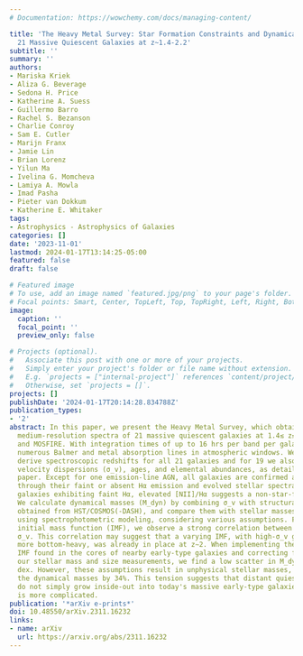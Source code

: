 ```yaml
---
# Documentation: https://wowchemy.com/docs/managing-content/

title: 'The Heavy Metal Survey: Star Formation Constraints and Dynamical Masses of
  21 Massive Quiescent Galaxies at z~1.4-2.2'
subtitle: ''
summary: ''
authors:
- Mariska Kriek
- Aliza G. Beverage
- Sedona H. Price
- Katherine A. Suess
- Guillermo Barro
- Rachel S. Bezanson
- Charlie Conroy
- Sam E. Cutler
- Marijn Franx
- Jamie Lin
- Brian Lorenz
- Yilun Ma
- Ivelina G. Momcheva
- Lamiya A. Mowla
- Imad Pasha
- Pieter van Dokkum
- Katherine E. Whitaker
tags:
- Astrophysics - Astrophysics of Galaxies
categories: []
date: '2023-11-01'
lastmod: 2024-01-17T13:14:25-05:00
featured: false
draft: false

# Featured image
# To use, add an image named `featured.jpg/png` to your page's folder.
# Focal points: Smart, Center, TopLeft, Top, TopRight, Left, Right, BottomLeft, Bottom, BottomRight.
image:
  caption: ''
  focal_point: ''
  preview_only: false

# Projects (optional).
#   Associate this post with one or more of your projects.
#   Simply enter your project's folder or file name without extension.
#   E.g. `projects = ["internal-project"]` references `content/project/deep-learning/index.md`.
#   Otherwise, set `projects = []`.
projects: []
publishDate: '2024-01-17T20:14:28.834788Z'
publication_types:
- '2'
abstract: In this paper, we present the Heavy Metal Survey, which obtained ultra-deep
  medium-resolution spectra of 21 massive quiescent galaxies at 1.4≲ z≲ 2.2 with Keck/LRIS
  and MOSFIRE. With integration times of up to 16 hrs per band per galaxy, we observe
  numerous Balmer and metal absorption lines in atmospheric windows. We successfully
  derive spectroscopic redshifts for all 21 galaxies and for 19 we also measure stellar
  velocity dispersions (σ_v), ages, and elemental abundances, as detailed in an accompanying
  paper. Except for one emission-line AGN, all galaxies are confirmed as quiescent
  through their faint or absent Hα emission and evolved stellar spectra. For most
  galaxies exhibiting faint Hα, elevated [NII]/Hα suggests a non-star-forming origin.
  We calculate dynamical masses (M_dyn) by combining σ_v with structural parameters
  obtained from HST/COSMOS(-DASH), and compare them with stellar masses (M_*) derived
  using spectrophotometric modeling, considering various assumptions. For a fixed
  initial mass function (IMF), we observe a strong correlation between M_dyn/M_* and
  σ_v. This correlation may suggest that a varying IMF, with high-σ_v galaxies being
  more bottom-heavy, was already in place at z∼2. When implementing the σ_v-dependent
  IMF found in the cores of nearby early-type galaxies and correcting for biases in
  our stellar mass and size measurements, we find a low scatter in M_dyn/M_* of 0.14
  dex. However, these assumptions result in unphysical stellar masses, which exceed
  the dynamical masses by 34%. This tension suggests that distant quiescent galaxies
  do not simply grow inside-out into today's massive early-type galaxies and the evolution
  is more complicated.
publication: '*arXiv e-prints*'
doi: 10.48550/arXiv.2311.16232
links:
- name: arXiv
  url: https://arxiv.org/abs/2311.16232
---
```

